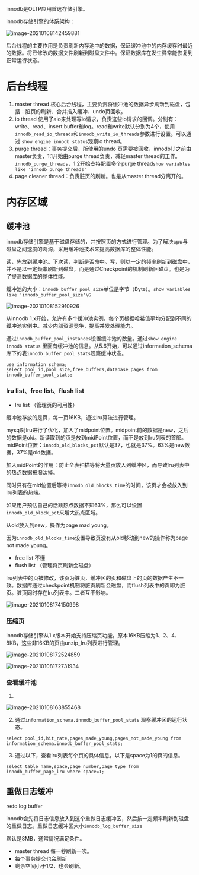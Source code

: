 innodb是OLTP应用首选存储引擎。

innodb存储引擎的体系架构：

![image-20210108142459881](D:\note\mysql\image\image-20210108142459881.png)

后台线程的主要作用是负责刷新内存池中的数据，保证缓冲池中的内存缓存时最近的数据。将已修改的数据文件刷新到磁盘文件中。保证数据库在发生异常能恢复到正常运行状态。

# 后台线程

1. master thread 核心后台线程，主要负责将缓冲池的数据异步刷新到磁盘，包括：脏页的刷新、合并插入缓冲、undo页回收。
2. io thread 使用了aio来处理写io请求，负责这些io请求的回调。分别有：write、read、insert buffer和log。read和write默认分别为4个，使用`innodb_read_io_threads`和`innodb_write_io_threads`参数进行设置。可以通过 `show engine innodb status`观察io thread。
3. purge thread：事务提交后，所使用的undo 页需要被回收，innodb1.1之前由master负责，1.1开始由purge thread负责，减轻master thread的工作。`innodb_purge_threads`，1.2开始支持配置多个purge thread`show variables like 'innodb_purge_threads'`
4. page cleaner thread：负责脏页的刷新。也是从master thread分离开的。

# 内存区域

## 缓冲池

innodb存储引擎是基于磁盘存储的，并按照页的方式进行管理。为了解决cpu与磁盘之间速度的鸿沟，采用缓冲池技术来提高数据库的整体性能。

读，先放到缓冲池。下次读，判断是否命中。写，则以一定的频率刷新到磁盘中，并不是以一定频率刷新到磁盘，而是通过Checkpoint的机制刷新回磁盘。也是为了提高数据库的整体性能。

缓冲池的大小：`innodb_buffer_pool_size`单位是字节（Byte）。`show variables like 'innodb_buffer_pool_size'\G`

![image-20210108152910926](D:\note\mysql\image\image-20210108152910926.png)

从innodb 1.x开始，允许有多个缓冲池实例，每个页根据哈希值平均分配到不同的缓冲池实例中。减少内部资源竞争，提高并发处理能力。

通过`innodb_buffer_pool_instances`设置缓冲池的数量。通过`show engine innodb status` 里面有缓冲池的信息。从5.6开始，可以通过information_schema库下的表`innodb_buffer_pool_stats`观察缓冲状态。

```mysql
use information_schema;
select pool_id,pool_size,free_buffers,database_pages from innodb_buffer_pool_stats;
```

### lru list、free list、flush list

- lru list （管理页的可用性）

缓冲池存放的是页，每一页16KB，通过lru算法进行管理。

mysql对lru进行了优化，加入了midpoint位置。midpoint前的数据是new，之后的数据是old。新读取到的页是放到midPoint位置，而不是放到lru列表的首部。midPoint位置：`innodb_old_blocks_pct`默认是37，也就是37%。63%是new数据，37%是old数据。

加入midPoint的作用：防止全表扫描等将大量页放入到缓冲区，而导致lru列表中的热点数据被淘汰掉。

同时只有在mid位置后等待`innodb_old_blocks_time`的时间，该页才会被放入到lru列表的热端。

如果用户预估自己的活跃热点数据不知63%，那么可以设置`innodb_old_block_pct`来增大热点区域。

从old放入到new，操作为page mad young。

因为`innodb_old_blocks_time`设置导致页没有从old移动到new的操作称为page not made young。

- free list 不懂
- flush list （管理将页刷新会磁盘）

lru列表中的页被修改，该页为脏页，缓冲区的页和磁盘上的页的数据产生不一致。数据库通过checkpoint机制将脏页刷新会磁盘，而flush列表中的页即为脏页。脏页同时存在lru列表中。二者互不影响。

![image-20210108174150998](D:\note\mysql\image\image-20210108174150998.png)

### 压缩页

innodb存储引擎从1.x版本开始支持压缩页功能，原本16KB压缩为1、2、4、8KB，这些非16KB的页由unzip_lru列表进行管理。

![image-20210108172524859](C:\Users\Administrator\AppData\Roaming\Typora\typora-user-images\image-20210108172524859.png)

![image-20210108172731934](C:\Users\Administrator\AppData\Roaming\Typora\typora-user-images\image-20210108172731934.png)



### 查看缓冲池

1. 

![image-20210108163855468](D:\note\mysql\image\image-20210108163855468.png)

2. 通过`information_schema.innodb_buffer_pool_stats` 观察缓冲区的运行状态。

```mysql
select pool_id,hit_rate,pages_made_young,pages_not_made_young from information_schema.innodb_buffer_pool_stats;
```

3. 通过以下，查看lru列表每个页的具体信息。以下是space为1的页的信息。

```mysql
select table_name,space,page_number,page_type from innodb_buffer_page_lru where space=1;
```

## 重做日志缓冲

redo log buffer

innodb会先将日志信息放入到这个重做日志缓冲区，然后按一定频率刷新到磁盘的重做日志。重做日志缓冲区大小`innodb_log_buffer_size`

默认是8MB，通常情况满足条件。

- master thread 每一秒刷新一次。
- 每个事务提交也会刷新
- 剩余空间小于1/2，也会刷新。
